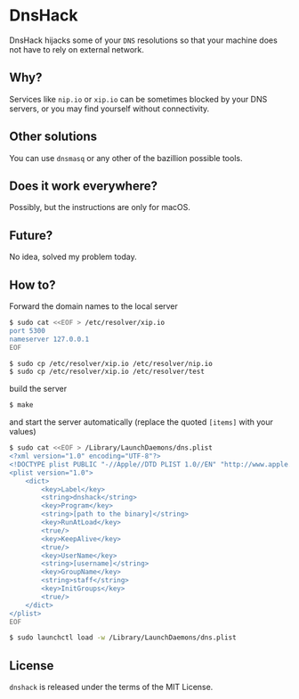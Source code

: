 # DnsHack

DnsHack hijacks some of your `DNS` resolutions so that your machine
does not have to rely on external network.

## Why?

Services like `nip.io` or `xip.io` can be sometimes blocked by your DNS
servers, or you may find yourself without connectivity.

## Other solutions

You can use `dnsmasq` or any other of the bazillion possible tools.

## Does it work everywhere?

Possibly, but the instructions are only for macOS.

## Future?

No idea, solved my problem today.

## How to?

Forward the domain names to the local server

```sh
$ sudo cat <<EOF > /etc/resolver/xip.io
port 5300
nameserver 127.0.0.1
EOF

$ sudo cp /etc/resolver/xip.io /etc/resolver/nip.io
$ sudo cp /etc/resolver/xip.io /etc/resolver/test
```

build the server

```sh
$ make
```

and start the server automatically (replace the quoted `[items]` with your values)

```sh
$ sudo cat <<EOF > /Library/LaunchDaemons/dns.plist
<?xml version="1.0" encoding="UTF-8"?>
<!DOCTYPE plist PUBLIC "-//Apple//DTD PLIST 1.0//EN" "http://www.apple.com/DTDs/PropertyList-1.0.dtd">
<plist version="1.0">
    <dict>
        <key>Label</key>
        <string>dnshack</string>
        <key>Program</key>
        <string>[path to the binary]</string>
        <key>RunAtLoad</key>
        <true/>
        <key>KeepAlive</key>
        <true/>
        <key>UserName</key>
        <string>[username]</string>
        <key>GroupName</key>
        <string>staff</string>
        <key>InitGroups</key>
        <true/>
    </dict>
</plist>
EOF

$ sudo launchctl load -w /Library/LaunchDaemons/dns.plist
```

## License

`dnshack` is released under the terms of the MIT License.